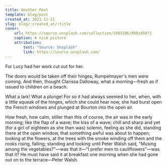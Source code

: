 ```yaml
---
title: Another Post
template: blog/post
created_at: 2021-11-21
slug: blog/:created_at/:title
cover:
    url: https://source.unsplash.com/collection/3403106/800x450?2
    caption: A nice picture
    attribution:
        text: "Source: Unsplash"
        link: https://source.unsplash.com/
---
```


For Lucy had her work cut out for her.

The doors would be taken off their hinges; Rumpelmayer's men were coming. And then, thought Clarissa Dalloway, what a morning—fresh as if issued to children on a beach.

What a lark! What a plunge! For so it had always seemed to her, when, with a little squeak of the hinges, which she could hear now, she had burst open the French windows and plunged at Bourton into the open air.

How fresh, how calm, stiller than this of course, the air was in the early morning; like the flap of a wave; the kiss of a wave; chill and sharp and yet (for a girl of eighteen as she then was) solemn, feeling as she did, standing there at the open window, that something awful was about to happen; looking at the flowers, at the trees with the smoke winding off them and the rooks rising, falling; standing and looking until Peter Walsh said, "Musing among the vegetables?"—was that it—"I prefer men to cauliflowers"—was that it? He must have said it at breakfast one morning when she had gone out on to the terrace—Peter Walsh.
